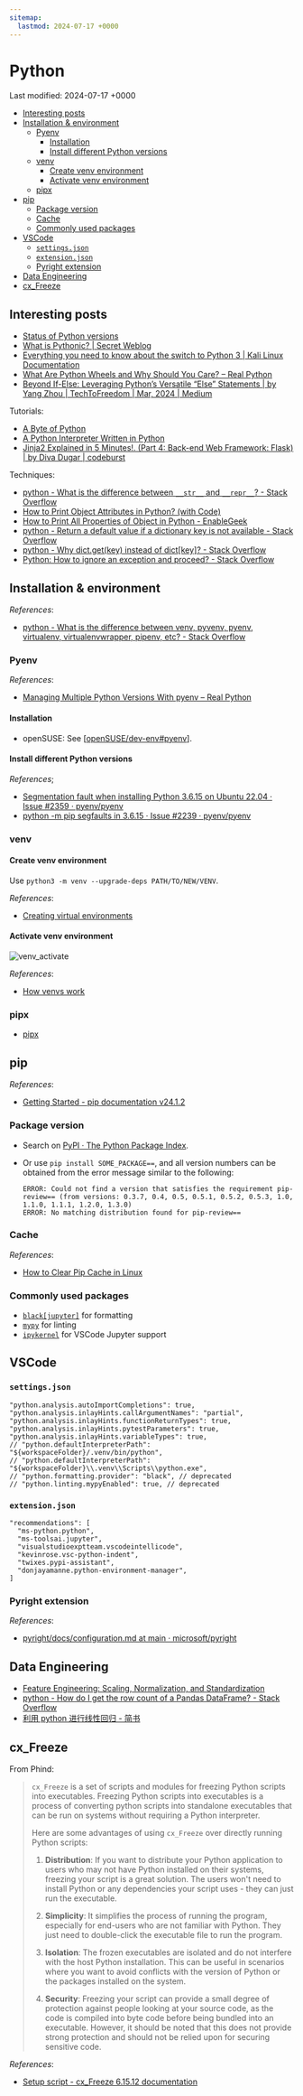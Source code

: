 ```yaml
---
sitemap:
  lastmod: 2024-07-17 +0000
---
```


# Python

Last modified: 2024-07-17 +0000

- [Interesting posts](#interesting-posts)
- [Installation \& environment](#installation--environment)
  - [Pyenv](#pyenv)
    - [Installation](#installation)
    - [Install different Python versions](#install-different-python-versions)
  - [venv](#venv)
    - [Create venv environment](#create-venv-environment)
    - [Activate venv environment](#activate-venv-environment)
  - [pipx](#pipx)
- [pip](#pip)
  - [Package version](#package-version)
  - [Cache](#cache)
  - [Commonly used packages](#commonly-used-packages)
- [VSCode](#vscode)
  - [`settings.json`](#settingsjson)
  - [`extension.json`](#extensionjson)
  - [Pyright extension](#pyright-extension)
- [Data Engineering](#data-engineering)
- [cx\_Freeze](#cx_freeze)

## Interesting posts

- [Status of Python versions](https://devguide.python.org/versions/)
- [What is Pythonic? \| Secret Weblog](https://blog.startifact.com/posts/older/what-is-pythonic/)
- [Everything you need to know about the switch to Python 3 | Kali Linux Documentation](https://www.kali.org/docs/general-use/python3-transition/)
- [What Are Python Wheels and Why Should You Care? – Real Python](https://realpython.com/python-wheels/)
- [Beyond If-Else: Leveraging Python’s Versatile “Else” Statements \| by Yang Zhou \| TechToFreedom \| Mar, 2024 \| Medium](https://medium.com/techtofreedom/beyond-if-else-leveraging-pythons-versatile-else-statements-9ac260dac102?sk=dd43f5b07431c222fb7332835c786af3)

Tutorials:

- [A Byte of Python](https://python.swaroopch.com/)
- [A Python Interpreter Written in Python](https://aosabook.org/en/500L/a-python-interpreter-written-in-python.html)
- [Jinja2 Explained in 5 Minutes!. (Part 4: Back-end Web Framework: Flask) \| by Diva Dugar \| codeburst](https://codeburst.io/jinja-2-explained-in-5-minutes-88548486834e)

Techniques:

- [python - What is the difference between `__str__` and `__repr__`? - Stack Overflow](https://stackoverflow.com/questions/1436703/what-is-the-difference-between-str-and-repr/2626364#2626364)
- [How to Print Object Attributes in Python? (with Code)](https://favtutor.com/blogs/print-object-attributes-python)
- [How to Print All Properties of Object in Python - EnableGeek](https://www.enablegeek.com/tutorial/python-print-all-properties-of-object/)
- [python - Return a default value if a dictionary key is not available - Stack Overflow](https://stackoverflow.com/questions/6130768/return-a-default-value-if-a-dictionary-key-is-not-available)
- [python - Why dict.get(key) instead of dict[key]? - Stack Overflow](https://stackoverflow.com/questions/11041405/why-dict-getkey-instead-of-dictkey)
- [Python: How to ignore an exception and proceed? - Stack Overflow](https://stackoverflow.com/questions/574730/python-how-to-ignore-an-exception-and-proceed)

## Installation & environment

*References*:

- [python - What is the difference between venv, pyvenv, pyenv, virtualenv, virtualenvwrapper, pipenv, etc? - Stack Overflow](https://stackoverflow.com/questions/41573587/what-is-the-difference-between-venv-pyvenv-pyenv-virtualenv-virtualenvwrappe)

### Pyenv

*References*:

- [Managing Multiple Python Versions With pyenv – Real Python](https://realpython.com/intro-to-pyenv/)

#### Installation

- openSUSE: See [[openSUSE/dev-env#pyenv]].

#### Install different Python versions

*References*;

- [Segmentation fault when installing Python 3.6.15 on Ubuntu 22.04 · Issue #2359 · pyenv/pyenv](https://github.com/pyenv/pyenv/issues/2359#issuecomment-1127107739)
- [python -m pip segfaults in 3.6.15 · Issue #2239 · pyenv/pyenv](https://github.com/pyenv/pyenv/issues/2239#issuecomment-1079275184)

### venv

#### Create venv environment

Use `python3 -m venv --upgrade-deps PATH/TO/NEW/VENV`.

*References*:

- [Creating virtual environments](https://docs.python.org/3/library/venv.html#creating-virtual-environments)

#### Activate venv environment

![venv_activate](attachments/Python/venv_activate.png)

*References*:

- [How venvs work](https://docs.python.org/3/library/venv.html#how-venvs-work)

### pipx

- [pipx](https://pypa.github.io/pipx/)

## pip

*References*:

- [Getting Started - pip documentation v24.1.2](https://pip.pypa.io/en/stable/getting-started/)

### Package version

- Search on [PyPI · The Python Package Index](https://pypi.org/).
- Or use `pip install SOME_PACKAGE==`, and all version numbers can be obtained from the error message similar to the following:

  ```text
  ERROR: Could not find a version that satisfies the requirement pip-review== (from versions: 0.3.7, 0.4, 0.5, 0.5.1, 0.5.2, 0.5.3, 1.0, 1.1.0, 1.1.1, 1.2.0, 1.3.0)
  ERROR: No matching distribution found for pip-review==
  ```

### Cache

*References*:

- [How to Clear Pip Cache in Linux](https://linuxhandbook.com/clear-pip-cache/)

### Commonly used packages

- [`black[jupyter]`](https://black.readthedocs.io/en/stable/getting_started.html#installation) for formatting
- [`mypy`](https://mypy.readthedocs.io/en/stable/getting_started.html#installing-and-running-mypy) for linting
- [`ipykernel`](https://ipython.readthedocs.io/en/stable/install/kernel_install.html#kernels-for-python-2-and-3) for VSCode Jupyter support

## VSCode

### `settings.json`

```jsonc
"python.analysis.autoImportCompletions": true,
"python.analysis.inlayHints.callArgumentNames": "partial",
"python.analysis.inlayHints.functionReturnTypes": true,
"python.analysis.inlayHints.pytestParameters": true,
"python.analysis.inlayHints.variableTypes": true,
// "python.defaultInterpreterPath": "${workspaceFolder}/.venv/bin/python",
// "python.defaultInterpreterPath": "${workspaceFolder}\\.venv\\Scripts\\python.exe",
// "python.formatting.provider": "black", // deprecated
// "python.linting.mypyEnabled": true, // deprecated
```

### `extension.json`

```jsonc
"recommendations": [
  "ms-python.python",
  "ms-toolsai.jupyter",
  "visualstudioexptteam.vscodeintellicode",
  "kevinrose.vsc-python-indent",
  "twixes.pypi-assistant",
  "donjayamanne.python-environment-manager",
]
```

### Pyright extension

*References*:

- [pyright/docs/configuration.md at main · microsoft/pyright](https://github.com/microsoft/pyright/blob/main/docs/configuration.md)

## Data Engineering

- [Feature Engineering: Scaling, Normalization, and Standardization](https://www.analyticsvidhya.com/blog/2020/04/feature-scaling-machine-learning-normalization-standardization/)
- [python - How do I get the row count of a Pandas DataFrame? - Stack Overflow](https://stackoverflow.com/questions/15943769/how-do-i-get-the-row-count-of-a-pandas-dataframe)
- [利用 python 进行线性回归 - 简书](https://www.jianshu.com/p/e55a8c9e4b56)

## cx_Freeze

From Phind:

> `cx_Freeze` is a set of scripts and modules for freezing Python scripts into executables. Freezing Python scripts into executables is a process of converting python scripts into standalone executables that can be run on systems without requiring a Python interpreter.
>
> Here are some advantages of using `cx_Freeze` over directly running Python scripts:
>
> 1. **Distribution**: If you want to distribute your Python application to users who may not have Python installed on their systems, freezing your script is a great solution. The users won't need to install Python or any dependencies your script uses - they can just run the executable.
>
> 2. **Simplicity**: It simplifies the process of running the program, especially for end-users who are not familiar with Python. They just need to double-click the executable file to run the program.
>
> 3. **Isolation**: The frozen executables are isolated and do not interfere with the host Python installation. This can be useful in scenarios where you want to avoid conflicts with the version of Python or the packages installed on the system.
>
> 4. **Security**: Freezing your script can provide a small degree of protection against people looking at your source code, as the code is compiled into byte code before being bundled into an executable. However, it should be noted that this does not provide strong protection and should not be relied upon for securing sensitive code.

*References*:

- [Setup script - cx_Freeze 6.15.12 documentation](https://cx-freeze.readthedocs.io/en/stable/setup_script.html)

[//begin]: # "Autogenerated link references for markdown compatibility"
[openSUSE/dev-env#pyenv]: ../notes-OS/Linux/openSUSE/dev-env.md "openSUSE Development Environment"
[//end]: # "Autogenerated link references"
